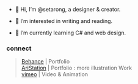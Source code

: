- 👋 Hi, I’m @setarong, a designer & creator.


- 👀 I’m interested in writing and reading.
- 🌱 I’m currently learning C# and web design.


### connect

> [Behance](https://www.behance.net/qian_rong) | Portfolio<br>
> [AriStation](https://www.artstation.com/qian_rong) | Portfolio : more illustration Work<br>
> [vimeo](https://vimeo.com/ronglai) | Video & Animation


<!---
setarong/setarong is a ✨ special ✨ repository because its `README.md` (this file) appears on your GitHub profile.
You can click the Preview link to take a look at your changes.
--->

<!---
- 💞️ I’m looking to collaborate on ...
- 📫 How to reach me ...
--->
